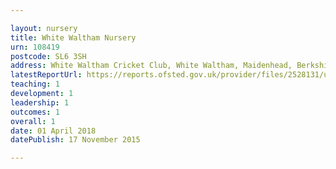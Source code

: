 ```yaml
---

layout: nursery
title: White Waltham Nursery
urn: 108419
postcode: SL6 3SH
address: White Waltham Cricket Club, White Waltham, Maidenhead, Berkshire, SL6 3SH
latestReportUrl: https://reports.ofsted.gov.uk/provider/files/2528131/urn/108419.pdf
teaching: 1
development: 1
leadership: 1
outcomes: 1
overall: 1
date: 01 April 2018 
datePublish: 17 November 2015

---
```

